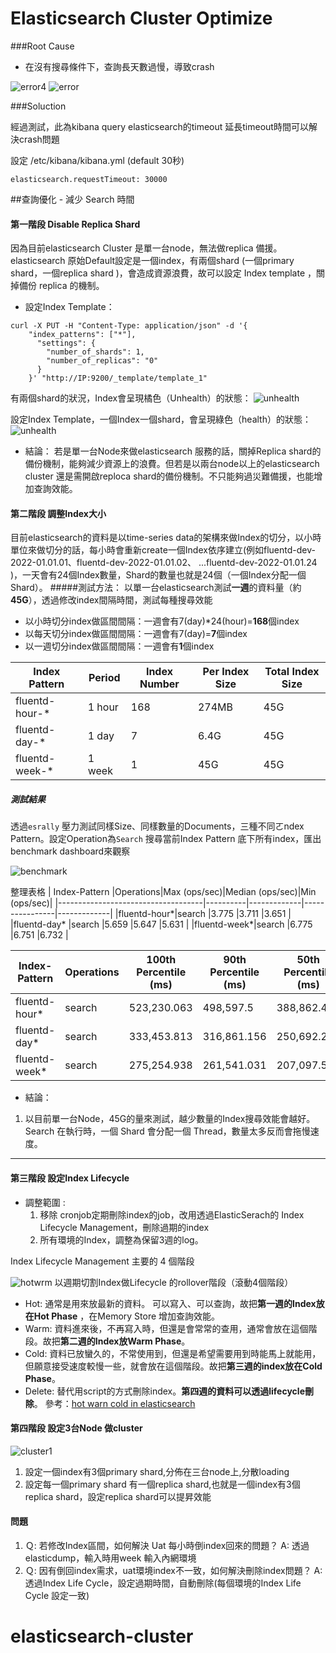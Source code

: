 # Elasticsearch Cluster Optimize
###Root Cause 
- 在沒有搜尋條件下，查詢長天數過慢，導致crash

![error4](error14.png)
![error](error.png)

###Soluction

經過測試，此為kibana query elasticsearch的timeout
延長timeout時間可以解決crash問題

設定 /etc/kibana/kibana.yml (default 30秒)

`elasticsearch.requestTimeout: 30000`

##查詢優化 - 減少 Search 時間

#### 第一階段 Disable Replica Shard
因為目前elasticsearch Cluster 是單一台node，無法做replica 備援。
elasticsearch 原始Default設定是一個index，有兩個shard (一個primary shard，一個replica shard )，會造成資源浪費，故可以設定 Index template ，關掉備份 replica 的機制。

- 設定Index Template：
```
curl -X PUT -H "Content-Type: application/json" -d '{
    "index_patterns": ["*"],
      "settings": {
        "number_of_shards": 1,
        "number_of_replicas": "0"
      }
    }' "http://IP:9200/_template/template_1"
```

有兩個shard的狀況，Index會呈現橘色（Unhealth）的狀態：
   ![unhealth](unhealth.png)

設定Index Template，一個Index一個shard，會呈現綠色（health）的狀態：
   ![unhealth](health.png)
- 結論：
    若是單一台Node來做elasticsearch 服務的話，關掉Replica shard的備份機制，能夠減少資源上的浪費。但若是以兩台node以上的elasticsearch cluster 還是需開啟reploca shard的備份機制。不只能夠過災難備援，也能增加查詢效能。
#### 第二階段 調整Index大小
目前elasticsearch的資料是以time-series data的架構來做Index的切分，以小時單位來做切分的話，每小時會重新create一個Index依序建立(例如fluentd-dev-2022-01.01.01、fluentd-dev-2022-01.01.02、 ...fluentd-dev-2022-01.01.24 )，一天會有24個Index數量，Shard的數量也就是24個（一個Index分配一個Shard）。
#####測試方法：
以單一台elasticsearch測試**一週**的資料量（約**45G**），透過修改index間隔時間，測試每種搜尋效能

- 以小時切分index做區間間隔：一週會有7(day)*24(hour)=**168**個index
- 以每天切分index做區間間隔：一週會有7(day)=**7**個index
- 以一週切分index做區間間隔：一週會有**1**個index
  
|  Index Pattern        | Period | Index Number |Per Index Size|Total Index Size |
|-----------------------|--------|--------------|--------------|-----------------|
| fluentd-hour-*        | 1 hour |   168        |274MB         |45G              |
| fluentd-day-*         | 1 day  |   7          |6.4G          |45G              |
| fluentd-week-*        | 1 week |   1          |45G           |45G              |

##### 測試結果

透過`esrally` 壓力測試同樣Size、同樣數量的Documents，三種不同ㄛndex Pattern。設定Operation為`Search` 搜尋當前Index Pattern 底下所有index，匯出benchmark dashboard來觀察

   ![benchmark](benchmark.png)

整理表格
| Index-Pattern                 |Operations|Max (ops/sec)|Median (ops/sec)|Min (ops/sec)|
|------------------------------------|----------|-------------|----------------|-------------|
|fluentd-hour*|search    |3.775        |3.711           |3.651        |
|fluentd-day* |search    |5.659        |5.647           |5.631        |
|fluentd-week*|search    |6.775        |6.751           |6.732        |

| Index-Pattern                 |Operations|100th Percentile (ms)|90th Percentile (ms)|50th Percentile (ms)|
|------------------------------------|----------|---------------------|--------------------|--------------------|
|fluentd-hour*|search    |523,230.063          |498,597.5           |388,862.438         |
|fluentd-day*|search    |333,453.813          |316,861.156         |250,692.234         |
|fluentd-week*|search    |275,254.938          |261,541.031         |207,097.5           |


- 結論：
 1. 以目前單一台Node，45G的量來測試，越少數量的Index搜尋效能會越好。Search 在執行時，一個 Shard 會分配一個 Thread，數量太多反而會拖慢速度。

---


#### 第三階段 設定Index Lifecycle

- 調整範圍 : 
  1. 移除 cronjob定期刪除index的job，改用透過ElasticSerach的 Index Lifecycle Management，刪除過期的index
  2. 所有環境的Index，調整為保留3週的log。
    

 Index Lifecycle Management 主要的 4 個階段

   ![hotwrm](hotwarmcold.png)
   以週期切割Index做Lifecycle 的rollover階段（滾動4個階段）
* Hot: 通常是用來放最新的資料。 可以寫入、可以查詢，故把**第一週的Index放在Hot Phase** ，在Memory Store 增加查詢效能。
* Warm: 資料進來後，不再寫入時，但還是會常常的查用，通常會放在這個階段。故把**第二週的Index放Warm Phase**。
* Cold: 資料已放蠻久的，不常使用到，但還是希望需要用到時能馬上就能用，但願意接受速度較慢一些，就會放在這個階段。故把**第三週的index放在Cold Phase**。
* Delete: 替代用script的方式刪除index。**第四週的資料可以透過lifecycle刪除**。
  參考：[hot warn cold in elasticsearch](https://www.elastic.co/blog/implementing-hot-warm-cold-in-elasticsearch-with-index-lifecycle-management)



#### 第四階段 設定3台Node 做cluster

   ![cluster1](cluster-1.png)

1. 設定一個index有3個primary shard,分佈在三台node上,分散loading
2. 設定每一個primary shard 有一個replica shard,也就是一個index有3個replica shard，設定replica shard可以提昇效能


#### 問題

1. Ｑ: 若修改Index區間，如何解決 Uat 每小時倒index回來的問題？
   A: 透過elasticdump，輸入時用week 輸入內網環境
2. Ｑ: 因有倒回index需求，uat環境index不一致，如何解決刪除index問題？
   A: 透過Index Life Cycle，設定過期時間，自動刪除(每個環境的Index Life Cycle 設定一致)


# elasticsearch-cluster
